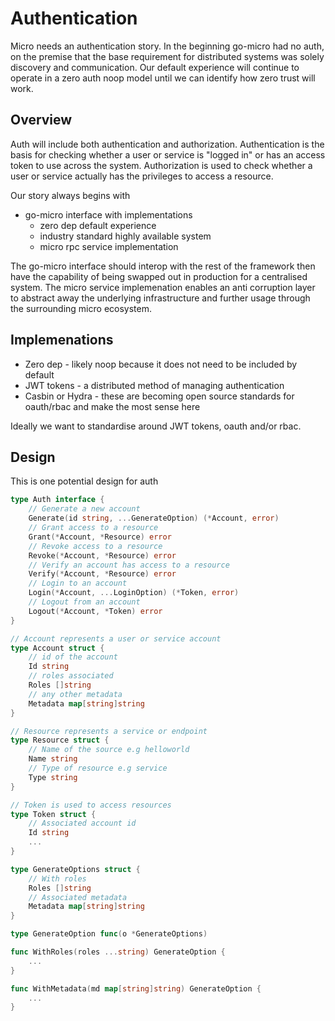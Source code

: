 # Authentication

Micro needs an authentication story. In the beginning go-micro had no auth, on the premise that the base requirement 
for distributed systems was solely discovery and communication. Our default experience will continue to operate 
in a zero auth noop model until we can identify how zero trust will work.

## Overview

Auth will include both authentication and authorization. Authentication is the basis for checking whether a user 
or service is "logged in" or has an access token to use across the system. Authorization is used to check 
whether a user or service actually has the privileges to access a resource.

Our story always begins with

- go-micro interface with implementations
  * zero dep default experience
  * industry standard highly available system
  * micro rpc service implementation

The go-micro interface should interop with the rest of the framework then have the capability of being swapped 
out in production for a centralised system. The micro service implemenation enables an anti corruption layer 
to abstract away the underlying infrastructure and further usage through the surrounding micro ecosystem.

## Implemenations

- Zero dep - likely noop because it does not need to be included by default
- JWT tokens - a distributed method of managing authentication
- Casbin or Hydra - these are becoming open source standards for oauth/rbac and make the most sense here

Ideally we want to standardise around JWT tokens, oauth and/or rbac.

## Design

This is one potential design for auth

```go
type Auth interface {
	// Generate a new account
	Generate(id string, ...GenerateOption) (*Account, error)
	// Grant access to a resource
	Grant(*Account, *Resource) error
	// Revoke access to a resource
	Revoke(*Account, *Resource) error
	// Verify an account has access to a resource
	Verify(*Account, *Resource) error
	// Login to an account
	Login(*Account, ...LoginOption) (*Token, error)
	// Logout from an account
	Logout(*Account, *Token) error
}

// Account represents a user or service account
type Account struct {
	// id of the account
	Id string
	// roles associated
	Roles []string
	// any other metadata
	Metadata map[string]string
}

// Resource represents a service or endpoint
type Resource struct {
	// Name of the source e.g helloworld
	Name string
	// Type of resource e.g service
	Type string
}

// Token is used to access resources
type Token struct {
	// Associated account id
	Id string
	...
}

type GenerateOptions struct {
	// With roles
	Roles []string
	// Associated metadata
	Metadata map[string]string
}

type GenerateOption func(o *GenerateOptions)

func WithRoles(roles ...string) GenerateOption {
	...
}

func WithMetadata(md map[string]string) GenerateOption {
	...
}
```
